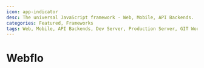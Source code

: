 ```yaml
---
icon: app-indicator
desc: The universal JavaScript framework - Web, Mobile, API Backends.
categories: Featured, Frameworks
tags: Web, Mobile, API Backends, Dev Server, Production Server, GIT Workflow
---
```

# Webflo
